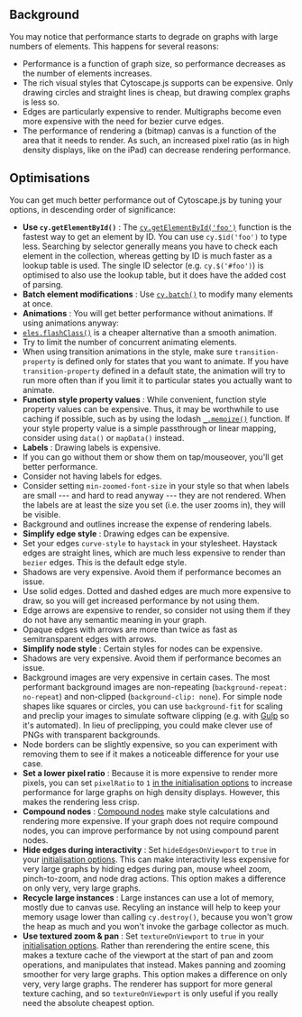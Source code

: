 ## Background

You may notice that performance starts to degrade on graphs with large numbers of elements.  This happens for several reasons:

* Performance is a function of graph size, so performance decreases as the number of elements increases.
* The rich visual styles that Cytoscape.js supports can be expensive.  Only drawing circles and straight lines is cheap, but drawing complex graphs is less so.
* Edges are particularly expensive to render.  Multigraphs become even more expensive with the need for bezier curve edges.
* The performance of rendering a (bitmap) canvas is a function of the area that it needs to render.  As such, an increased pixel ratio (as in high density displays, like on the iPad) can decrease rendering performance.


## Optimisations

You can get much better performance out of Cytoscape.js by tuning your options, in descending order of significance:

* **Use `cy.getElementById()`** : The [`cy.getElementById('foo')`](#cy.getElementById) function is the fastest way to get an element by ID.  You can use `cy.$id('foo')` to type less.  Searching by selector generally means you have to check each element in the collection, whereas getting by ID is much faster as a lookup table is used.  The single ID selector (e.g. `cy.$('#foo')`) is optimised to also use the lookup table, but it does have the added cost of parsing.
* **Batch element modifications** : Use [`cy.batch()`](#core/graph-manipulation/cy.batch) to modify many elements at once.
* **Animations** : You will get better performance without animations.  If using animations anyway:
 * [`eles.flashClass()`](#collection/style/eles.flashClass) is a cheaper alternative than a smooth animation.
 * Try to limit the number of concurrent animating elements.
 * When using transition animations in the style, make sure `transition-property` is defined only for states that you want to animate.  If you have `transition-property` defined in a default state, the animation will try to run more often than if you limit it to particular states you actually want to animate.
* **Function style property values** : While convenient, function style property values can be expensive.  Thus, it may be worthwhile to use caching if possible, such as by using the lodash [`_.memoize()`](https://lodash.com/docs#memoize) function.  If your style property value is a simple passthrough or linear mapping, consider using `data()` or `mapData()` instead.
* **Labels** : Drawing labels is expensive.
 * If you can go without them or show them on tap/mouseover, you'll get better performance.
 * Consider not having labels for edges.
 * Consider setting `min-zoomed-font-size` in your style so that when labels are small --- and hard to read anyway --- they are not rendered.  When the labels are at least the size you set (i.e. the user zooms in), they will be visible.
 * Background and outlines increase the expense of rendering labels.
* **Simplify edge style** : Drawing edges can be expensive.
 * Set your edges `curve-style` to `haystack` in your stylesheet.  Haystack edges are straight lines, which are much less expensive to render than `bezier` edges.  This is the default edge style.
 * Shadows are very expensive.  Avoid them if performance becomes an issue.
 * Use solid edges.  Dotted and dashed edges are much more expensive to draw, so you will get increased performance by not using them.  
 * Edge arrows are expensive to render, so consider not using them if they do not have any semantic meaning in your graph.
 * Opaque edges with arrows are more than twice as fast as semitransparent edges with arrows.
* **Simplify node style** : Certain styles for nodes can be expensive.
 * Shadows are very expensive.  Avoid them if performance becomes an issue.
 * Background images are very expensive in certain cases.  The most performant background images are non-repeating (`background-repeat: no-repeat`) and non-clipped (`background-clip: none`).  For simple node shapes like squares or circles, you can use `background-fit` for scaling and preclip your images to simulate software clipping (e.g. with [Gulp](https://github.com/scalableminds/gulp-image-resize) so it's automated).  In lieu of preclipping, you could make clever use of PNGs with transparent backgrounds.
 * Node borders can be slightly expensive, so you can experiment with removing them to see if it makes a noticeable difference for your use case.
* **Set a lower pixel ratio** : Because it is more expensive to render more pixels, you can set `pixelRatio` to `1` [in the initialisation options](#init-opts/pixelRatio) to increase performance for large graphs on high density displays.  However, this makes the rendering less crisp.
* **Compound nodes** : [Compound nodes](#notation/compound-nodes) make style calculations and rendering more expensive.  If your graph does not require compound nodes, you can improve performance by not using compound parent nodes.
* **Hide edges during interactivity** : Set `hideEdgesOnViewport` to `true` in your [initialisation options](#core/initialisation).  This can make interactivity  less expensive for very large graphs by hiding edges during pan, mouse wheel zoom, pinch-to-zoom, and node drag actions.  This option makes a difference on only very, very large graphs.
* **Recycle large instances** : Large instances can use a lot of memory, mostly due to canvas use.  Recyling an instance will help to keep your memory usage lower than calling `cy.destroy()`, because you won't grow the heap as much and you won't invoke the garbage collector as much.
* **Use textured zoom & pan** : Set `textureOnViewport` to `true` in your [initialisation options](#core/initialisation).  Rather than rerendering the entire scene, this makes a texture cache of the viewport at the start of pan and zoom operations, and manipulates that instead.  Makes panning and zooming smoother for very large graphs.  This option makes a difference on only very, very large graphs.  The renderer has support for more general texture caching, and so `textureOnViewport` is only useful if you really need the absolute cheapest option.
